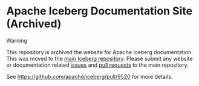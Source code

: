 <!--
  - Licensed to the Apache Software Foundation (ASF) under one
  - or more contributor license agreements.  See the NOTICE file
  - distributed with this work for additional information
  - regarding copyright ownership.  The ASF licenses this file
  - to you under the Apache License, Version 2.0 (the
  - "License"); you may not use this file except in compliance
  - with the License.  You may obtain a copy of the License at
  -
  -   http://www.apache.org/licenses/LICENSE-2.0
  -
  - Unless required by applicable law or agreed to in writing,
  - software distributed under the License is distributed on an
  - "AS IS" BASIS, WITHOUT WARRANTIES OR CONDITIONS OF ANY
  - KIND, either express or implied.  See the License for the
  - specific language governing permissions and limitations
  - under the License.
  -->

# Apache Iceberg Documentation Site (Archived)

> [!WARNING]  
> This repository is archived the website for Apache Iceberg documentation. This was moved to the [main Iceberg repository](https://github.com/apache/iceberg/tree/main/site).
> Please submit any website or documentation related [issues](https://github.com/apache/iceberg/issues) and [pull requests](https://github.com/apache/iceberg/pulls) to the
> main repository.

See https://github.com/apache/iceberg/pull/9520 for more details.
